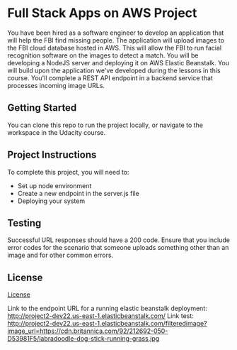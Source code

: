 # Full Stack Apps on AWS Project

You have been hired as a software engineer to develop an application that will help the FBI find missing people.  The application will upload images to the FBI cloud database hosted in AWS. This will allow the FBI to run facial recognition software on the images to detect a match. You will be developing a NodeJS server and deploying it on AWS Elastic Beanstalk. 
You will build upon the application we've developed during the lessons in this course. You'll complete a REST API endpoint in a backend service that processes incoming image URLs.

## Getting Started

You can clone this repo to run the project locally, or navigate to the workspace in the Udacity course.

## Project Instructions

To complete this project, you will need to:

* Set up node environment
* Create a new endpoint in the server.js file
* Deploying your system

## Testing

Successful URL responses should have a 200 code. Ensure that you include error codes for the scenario that someone uploads something other than an image and for other common errors.

## License

[License](LICENSE.txt)


Link to the endpoint URL for a running elastic beanstalk deployment: http://project2-dev22.us-east-1.elasticbeanstalk.com/
Link test: http://project2-dev22.us-east-1.elasticbeanstalk.com/filteredimage?image_url=https://cdn.britannica.com/92/212692-050-D53981F5/labradoodle-dog-stick-running-grass.jpg